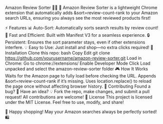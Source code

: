 Amazon Review Sorter 🚀🛒
🎯 Amazon Review Sorter is a lightweight Chrome extension that automatically adds &sort=review-count-rank to your Amazon search URLs, ensuring you always see the most reviewed products first!

⚡ Features
📊 Auto-Sort: Automatically sorts search results by review count!
🚀 Fast and Efficient: Built with Manifest V3 for a seamless experience.
🔒 Persistent: Ensures the sort parameter stays, even if other extensions interfere.
💡 Easy to Use: Just install and shop—no extra clicks required!
🔧 Installation
Clone this repo:
bash
Copy
Edit
git clone https://github.com/yourusername/amazon-review-sorter.git
Load in Chrome:
Go to chrome://extensions/
Enable Developer Mode
Click Load unpacked and select the amazon-review-sorter folder
🎮 How It Works
Waits for the Amazon page to fully load before checking the URL.
Appends &sort=review-count-rank if it’s missing.
Uses location.replace() to reload the page once without affecting browser history.
🤝 Contributing
Found a bug? 🐛 Have an idea? 💡 Fork the repo, make changes, and submit a pull request!
All contributions are welcome!
📄 License
This project is licensed under the MIT License. Feel free to use, modify, and share!

🎉 Happy shopping! May your Amazon searches always be perfectly sorted! 🛍️

